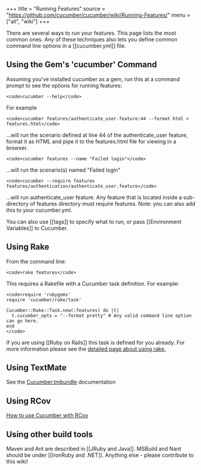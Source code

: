 +++
title = "Running Features"
source = "https://github.com/cucumber/cucumber/wiki/Running-Features/"
menu = ["all", "wiki"]
+++

There are several ways to run your features. This page lists the most common ones. Any of these techniques also lets you define common command line options in a \[\[cucumber.yml\]\] file.

Using the Gem's 'cucumber' Command
----------------------------------

Assuming you've installed cucumber as a gem, run this at a command prompt to see the options for running features:

    <code>cucumber --help</code>

For example

    <code>cucumber features/authenticate_user.feature:44 --format html > features.html</code>

...will run the scenario defined at line 44 of the authenticate\_user feature, format it as HTML and pipe it to the features.html file for viewing in a browser.

    <code>cucumber features --name "Failed login"</code>

...will run the scenario(s) named "Failed login"

    <code>cucumber --require features features/authentication/authenticate_user.feature</code>

...will run authenticate\_user feature. Any feature that is located inside a sub-directory of features directory must require features. Note: you can also add this to your cucumber.yml.

You can also use \[\[tags\]\] to specify what to run, or pass \[\[Environment Variables\]\] to Cucumber.

Using Rake
----------

From the command line:

    <code>rake features</code>

This requires a Rakefile with a Cucumber task definition. For example:

    <code>require 'rubygems'
    require 'cucumber/rake/task'

    Cucumber::Rake::Task.new(:features) do |t|
      t.cucumber_opts = "--format pretty" # Any valid command line option can go here.
    end
    </code>

If you are using \[\[Ruby on Rails\]\] this task is defined for you already. For more information please see the [detailed page about using rake.](http://wiki.github.com/cucumber/cucumber/using-rake)

Using TextMate
--------------

See the [Cucumber.tmbundle](http://github.com/cucumber/cucumber-tmbundle) documentation

Using RCov
----------

[How to use Cucumber with RCov](http://github.com/cucumber/cucumber/wikis/using-rcov-with-cucumber-and-rails)

Using other build tools
-----------------------

Maven and Ant are described in \[\[JRuby and Java\]\]. MSBuild and Nant should be under \[\[IronRuby and .NET\]\]. Anything else - please contribute to this wiki!
